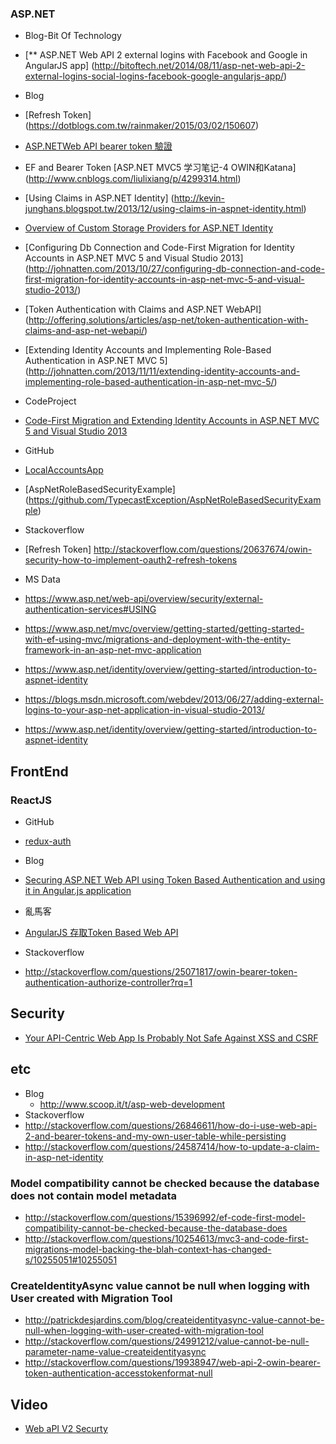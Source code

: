 
### ASP.NET

* Blog-Bit Of Technology
 * [** ASP.NET Web API 2 external logins with Facebook and Google in AngularJS app] (http://bitoftech.net/2014/08/11/asp-net-web-api-2-external-logins-social-logins-facebook-google-angularjs-app/)

* Blog
 * [Refresh Token] (https://dotblogs.com.tw/rainmaker/2015/03/02/150607)
 * [ASP.NETWeb API bearer token 驗證](https://dotblogs.com.tw/rainmaker/archive/2015/02/06/149429.aspx)
 * EF and Bearer Token [ASP.NET MVC5 学习笔记-4 OWIN和Katana] (http://www.cnblogs.com/liulixiang/p/4299314.html)
 * [Using Claims in ASP.NET Identity] (http://kevin-junghans.blogspot.tw/2013/12/using-claims-in-aspnet-identity.html)
 * [Overview of Custom Storage Providers for ASP.NET Identity](https://www.asp.net/identity/overview/extensibility/overview-of-custom-storage-providers-for-aspnet-identity)
 * [Configuring Db Connection and Code-First Migration for Identity Accounts in ASP.NET MVC 5 and Visual Studio 2013] (http://johnatten.com/2013/10/27/configuring-db-connection-and-code-first-migration-for-identity-accounts-in-asp-net-mvc-5-and-visual-studio-2013/)
 * [Token Authentication with Claims and ASP.NET WebAPI] (http://offering.solutions/articles/asp-net/token-authentication-with-claims-and-asp-net-webapi/)
 * [Extending Identity Accounts and Implementing Role-Based Authentication in ASP.NET MVC 5] (http://johnatten.com/2013/11/11/extending-identity-accounts-and-implementing-role-based-authentication-in-asp-net-mvc-5/)

* CodeProject
 * [Code-First Migration and Extending Identity Accounts in ASP.NET MVC 5 and Visual Studio 2013](http://www.codeproject.com/Articles/674760/Code-First-Migration-and-Extending-Identity-Accoun)

* GitHub
 * [LocalAccountsApp](https://github.com/MikeWasson/LocalAccountsApp/blob/master/LocalAccountsApp)
 * [AspNetRoleBasedSecurityExample] (https://github.com/TypecastException/AspNetRoleBasedSecurityExample)

* Stackoverflow  
 * [Refresh Token] http://stackoverflow.com/questions/20637674/owin-security-how-to-implement-oauth2-refresh-tokens
 
 
* MS Data
 * https://www.asp.net/web-api/overview/security/external-authentication-services#USING
 * https://www.asp.net/mvc/overview/getting-started/getting-started-with-ef-using-mvc/migrations-and-deployment-with-the-entity-framework-in-an-asp-net-mvc-application
 * https://www.asp.net/identity/overview/getting-started/introduction-to-aspnet-identity
 * https://blogs.msdn.microsoft.com/webdev/2013/06/27/adding-external-logins-to-your-asp-net-application-in-visual-studio-2013/
 * https://www.asp.net/identity/overview/getting-started/introduction-to-aspnet-identity
 
## FrontEnd

### ReactJS 

* GitHub
 * [redux-auth](https://github.com/hahalin/redux-auth)
* Blog 
 * [Securing ASP.NET Web API using Token Based Authentication and using it in Angular.js application](http://www.dotnetcurry.com/aspnet/1223/secure-aspnet-web-api-using-tokens-owin-angularjs)
 * 亂馬客
  * [AngularJS 存取Token Based Web API](https://dotblogs.com.tw/rainmaker/2015/03/06/150663)

* Stackoverflow
 * http://stackoverflow.com/questions/25071817/owin-bearer-token-authentication-authorize-controller?rq=1

## Security

* [Your API-Centric Web App Is Probably Not Safe Against XSS and CSRF](http://www.redotheweb.com/2015/11/09/api-security.html)

## etc

* Blog
  * http://www.scoop.it/t/asp-web-development
* Stackoverflow
 * http://stackoverflow.com/questions/26846611/how-do-i-use-web-api-2-and-bearer-tokens-and-my-own-user-table-while-persisting
 * http://stackoverflow.com/questions/24587414/how-to-update-a-claim-in-asp-net-identity

### Model compatibility cannot be checked because the database does not contain model metadata
 * http://stackoverflow.com/questions/15396992/ef-code-first-model-compatibility-cannot-be-checked-because-the-database-does
 * http://stackoverflow.com/questions/10254613/mvc3-and-code-first-migrations-model-backing-the-blah-context-has-changed-s/10255051#10255051
 
### CreateIdentityAsync value cannot be null when logging with User created with Migration Tool
 * http://patrickdesjardins.com/blog/createidentityasync-value-cannot-be-null-when-logging-with-user-created-with-migration-tool
 * http://stackoverflow.com/questions/24991212/value-cannot-be-null-parameter-name-value-createidentityasync
 * http://stackoverflow.com/questions/19938947/web-api-2-owin-bearer-token-authentication-accesstokenformat-null
 
## Video

 * [Web aPI V2 Securty](http://app.pluralsight.com/training/player?author=dominick-baier&name=webapi-v2-security-m3-architecture&mode=live&clip=0&course=webapi-v2-security)
 
